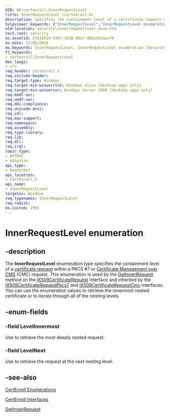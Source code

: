 ```yaml
---
UID: NE:certenroll.InnerRequestLevel
title: InnerRequestLevel (certenroll.h)
description: Specifies the containment level of a certificate request within a PKCS
helpviewer_keywords: ["InnerRequestLevel","InnerRequestLevel enumeration [Security]","LevelInnermost","LevelNext","certenroll/InnerRequestLevel","certenroll/LevelInnermost","certenroll/LevelNext","security.innerrequestlevel_enum"]
old-location: security\innerrequestlevel_enum.htm
tech.root: security
ms.assetid: 57b16024-5347-4218-90a7-d85e403aacf0
ms.date: 12/05/2018
ms.keywords: InnerRequestLevel, InnerRequestLevel enumeration [Security], LevelInnermost, LevelNext, certenroll/InnerRequestLevel, certenroll/LevelInnermost, certenroll/LevelNext, security.innerrequestlevel_enum
f1_keywords:
- certenroll/InnerRequestLevel
dev_langs:
- c++
req.header: certenroll.h
req.include-header: 
req.target-type: Windows
req.target-min-winverclnt: Windows Vista [desktop apps only]
req.target-min-winversvr: Windows Server 2008 [desktop apps only]
req.kmdf-ver: 
req.umdf-ver: 
req.ddi-compliance: 
req.unicode-ansi: 
req.idl: 
req.max-support: 
req.namespace: 
req.assembly: 
req.type-library: 
req.lib: 
req.dll: 
req.irql: 
topic_type:
- APIRef
- kbSyntax
api_type:
- HeaderDef
api_location:
- CertEnroll.h
api_name:
- InnerRequestLevel
targetos: Windows
req.typenames: InnerRequestLevel
req.redist: 
ms.custom: 19H1
---
```


# InnerRequestLevel enumeration


## -description


The <b>InnerRequestLevel</b> enumeration type specifies the containment level of a <a href="https://docs.microsoft.com/windows/desktop/SecGloss/c-gly">certificate request</a> within a PKCS #7 or <a href="https://docs.microsoft.com/windows/desktop/SecGloss/c-gly">Certificate Management over CMS</a> (CMC) request. This enumeration is used by the <a href="https://docs.microsoft.com/windows/desktop/api/certenroll/nf-certenroll-ix509certificaterequest-getinnerrequest">GetInnerRequest</a> method on the <a href="https://docs.microsoft.com/windows/desktop/api/certenroll/nn-certenroll-ix509certificaterequest">IX509CertificateRequest</a> interface and inherited by the <a href="https://docs.microsoft.com/windows/desktop/api/certenroll/nn-certenroll-ix509certificaterequestpkcs7">IX509CertificateRequestPkcs7</a> and <a href="https://docs.microsoft.com/windows/desktop/api/certenroll/nn-certenroll-ix509certificaterequestcmc">IX509CertificateRequestCmc</a> interfaces. You can use the enumeration values to retrieve the innermost nested certificate or to iterate through all of the nesting levels.


## -enum-fields




### -field LevelInnermost

Use to retrieve the most deeply nested request.


### -field LevelNext

Use to retrieve the request at the next nesting level.


## -see-also




<a href="https://docs.microsoft.com/windows/desktop/SecCertEnroll/certenroll-enumerations">CertEnroll Enumerations</a>



<a href="https://docs.microsoft.com/windows/desktop/SecCertEnroll/certenroll-interfaces">CertEnroll Interfaces</a>



<a href="https://docs.microsoft.com/windows/desktop/api/certenroll/nf-certenroll-ix509certificaterequest-getinnerrequest">GetInnerRequest</a>
 

 

